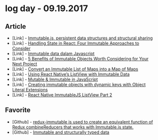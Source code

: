 # log day - 09.19.2017

## Article

- \[Link\] - [Immutable.js, persistent data structures and structural sharing](https://medium.com/@dtinth/immutable-js-persistent-data-structures-and-structural-sharing-6d163fbd73d2)
- \[Link\] - [Handling State in React: Four Immutable Approaches to Consider](https://medium.com/@housecor/handling-state-in-react-four-immutable-approaches-to-consider-d1f5c00249d5)
- \[Link\] - [Immutable data dalam Javascript](https://medium.com/@sastranababan/immutable-data-dalam-javascript-db6c70b7daa0)
- \[Link\] - [5 Benefits of Immutable Objects Worth Considering for Your Next Project](https://hackernoon.com/5-benefits-of-immutable-objects-worth-considering-for-your-next-project-f98e7e85b6ac)
- \[Link\] - [Convert an Immutable List of Maps into a Map of Maps](https://medium.com/@harrygogonis/convert-an-immutable-list-of-maps-into-a-map-of-maps-ac6a83a472ea)
- \[Link\] - [Using React Native’s ListView with Immutable Data](https://medium.com/@cooperka/react-native-immutable-listview-6075b7e27665)
- \[Link\] - [Mutable & Immutable in JavaScript](https://medium.com/nodejs-tips/mutable-immutable-in-javascript-988cc5c1f9a3)
- \[Link\] - [Creating immutable objects with dynamic keys with Object Literal Extensions](https://medium.com/@nobita_/creating-immutable-objects-with-dynamic-keys-with-object-literal-extensions-6e1032507cfe)
- \[Link\] - [React Native ImmutableJS ListView Part 2](https://medium.com/@dalejefferson/react-native-immutablejs-listview-datasource-part-2-cf072df71c8)

## Favorite

- \[Github\] - [redux-immutable is used to create an equivalent function of Redux combineReducers that works with Immutable.js state.](https://github.com/gajus/redux-immutable)
- \[Github\] - [Immutable and structurally typed data](https://github.com/typed-immutable/typed-immutable)
